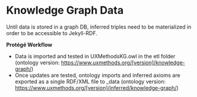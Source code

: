 # Knowledge Graph Data

Until data is stored in a graph DB, inferred triples need to be materialized in order to be accessible to Jekyll-RDF.

**Protégé Workflow**
- Data is imported and tested in UXMethodsKG.owl in the etl folder (ontology version: https://www.uxmethods.org/[version]/knowledge-graph/)
- Once updates are tested, ontology imports and inferred axioms are exported as a single RDF/XML file to \_data (ontology version: https://www.uxmethods.org/[version]/inferred/knowledge-graph/)
